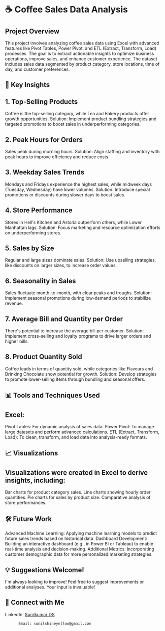 # ☕ Coffee Sales Data Analysis

## Project Overview

This project involves analyzing coffee sales data using Excel with advanced features like Pivot Tables, Power Pivot, and ETL (Extract, Transform, Load) processes. The goal is to extract actionable insights to optimize business operations, improve sales, and enhance customer experience. The dataset includes sales data segmented by product category, store locations, time of day, and customer preferences.

## 🚀 Key Insights

## 1. Top-Selling Products

Coffee is the top-selling category, while Tea and Bakery products offer growth opportunities.
Solution: Implement product bundling strategies and targeted promotions to boost sales in underperforming categories.

## 2. Peak Hours for Orders

Sales peak during morning hours.
Solution: Align staffing and inventory with peak hours to improve efficiency and reduce costs.

## 3. Weekday Sales Trends

Mondays and Fridays experience the highest sales, while midweek days (Tuesday, Wednesday) have lower volumes.
Solution: Introduce special promotions or discounts during slower days to boost sales.

## 4. Store Performance

Stores in Hell's Kitchen and Astoria outperform others, while Lower Manhattan lags.
Solution: Focus marketing and resource optimization efforts on underperforming stores.

## 5. Sales by Size

Regular and large sizes dominate sales.
Solution: Use upselling strategies, like discounts on larger sizes, to increase order values.

## 6. Seasonality in Sales

Sales fluctuate month-to-month, with clear peaks and troughs.
Solution: Implement seasonal promotions during low-demand periods to stabilize revenue.

## 7. Average Bill and Quantity per Order

There's potential to increase the average bill per customer.
Solution: Implement cross-selling and loyalty programs to drive larger orders and higher bills.

## 8. Product Quantity Sold

Coffee leads in terms of quantity sold, while categories like Flavours and Drinking Chocolate show potential for growth.
Solution: Develop strategies to promote lower-selling items through bundling and seasonal offers.

## 📊 Tools and Techniques Used

## Excel:

   Pivot Tables: For dynamic analysis of sales data.
   Power Pivot: To manage large datasets and perform advanced calculations.
   ETL (Extract, Transform, Load): To clean, transform, and load data into analysis-ready formats.
   
## 📈 Visualizations

## Visualizations were created in Excel to derive insights, including:

Bar charts for product category sales.
Line charts showing hourly order quantities.
Pie charts for sales by product size.
Comparative analysis of store performances.

## 🛠 Future Work

Advanced Machine Learning: Applying machine learning models to predict future sales trends based on historical data.
Dashboard Development: Building an interactive dashboard (e.g., in Power BI or Tableau) to enable real-time analysis and decision-making.
Additional Metrics: Incorporating customer demographic data for more personalized marketing strategies.

## 💡 Suggestions Welcome!

I'm always looking to improve! Feel free to suggest improvements or additional analyses. Your input is invaluable!

## 🔗 Connect with Me
LinkedIn: [Sunilkumar DS ](https://www.linkedin.com/in/sunilkumar-ds/)

          Email: sunilshineyellow@gmail.com
